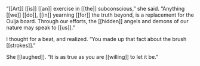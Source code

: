 “[[Art]] [[is]] [[an]] exercise in [[the]] subconscious,” she said. “Anything [[we]] [[do]], [[in]] yearning [[for]] the truth beyond, is a replacement for the Ouija board. Through our efforts, the [[hidden]] angels and demons of our nature may speak to [[us]].”

I thought for a beat, and realized. “You made up that fact about the brush [[strokes]].”

She [[laughed]]. “It is as true as you are [[willing]] to let it be.” 